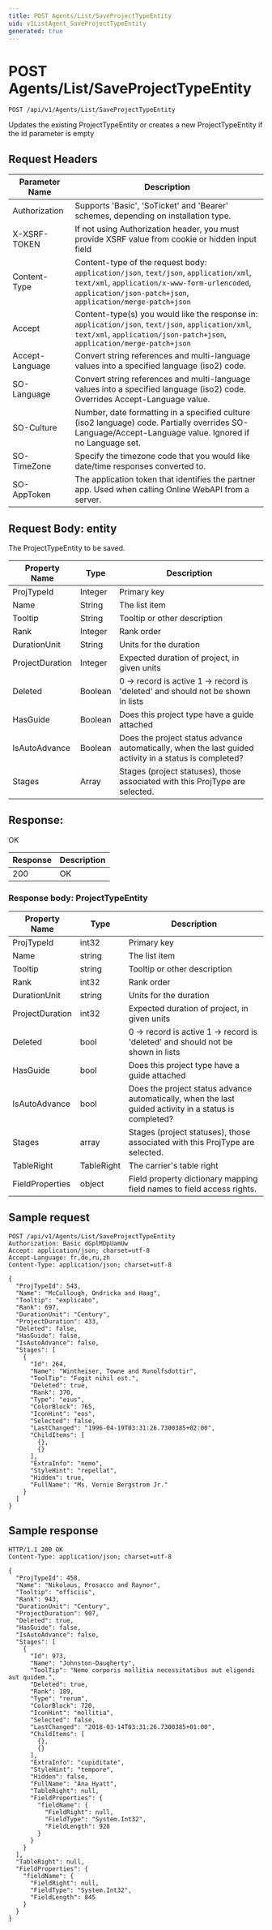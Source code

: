 ```yaml
---
title: POST Agents/List/SaveProjectTypeEntity
uid: v1ListAgent_SaveProjectTypeEntity
generated: true
---
```


# POST Agents/List/SaveProjectTypeEntity

```http
POST /api/v1/Agents/List/SaveProjectTypeEntity
```

Updates the existing ProjectTypeEntity or creates a new ProjectTypeEntity if the id parameter is empty








## Request Headers

| Parameter Name | Description |
|----------------|-------------|
| Authorization  | Supports 'Basic', 'SoTicket' and 'Bearer' schemes, depending on installation type. |
| X-XSRF-TOKEN   | If not using Authorization header, you must provide XSRF value from cookie or hidden input field |
| Content-Type | Content-type of the request body: `application/json`, `text/json`, `application/xml`, `text/xml`, `application/x-www-form-urlencoded`, `application/json-patch+json`, `application/merge-patch+json` |
| Accept         | Content-type(s) you would like the response in: `application/json`, `text/json`, `application/xml`, `text/xml`, `application/json-patch+json`, `application/merge-patch+json` |
| Accept-Language | Convert string references and multi-language values into a specified language (iso2) code. |
| SO-Language | Convert string references and multi-language values into a specified language (iso2) code. Overrides Accept-Language value. |
| SO-Culture | Number, date formatting in a specified culture (iso2 language) code. Partially overrides SO-Language/Accept-Language value. Ignored if no Language set. |
| SO-TimeZone | Specify the timezone code that you would like date/time responses converted to. |
| SO-AppToken | The application token that identifies the partner app. Used when calling Online WebAPI from a server. |

## Request Body: entity 

The ProjectTypeEntity to be saved. 

| Property Name | Type |  Description |
|----------------|------|--------------|
| ProjTypeId | Integer | Primary key |
| Name | String | The list item |
| Tooltip | String | Tooltip or other description |
| Rank | Integer | Rank order |
| DurationUnit | String | Units for the duration |
| ProjectDuration | Integer | Expected duration of project, in given units |
| Deleted | Boolean | 0 -&gt; record is active 1 -&gt; record is 'deleted' and should not be shown in lists |
| HasGuide | Boolean | Does this project type have a guide attached |
| IsAutoAdvance | Boolean | Does the project status advance automatically, when the last guided activity in a status is completed? |
| Stages | Array | Stages (project statuses), those associated with this ProjType are selected. |

## Response:

OK

| Response | Description |
|----------------|-------------|
| 200 | OK |

### Response body: ProjectTypeEntity

| Property Name | Type |  Description |
|----------------|------|--------------|
| ProjTypeId | int32 | Primary key |
| Name | string | The list item |
| Tooltip | string | Tooltip or other description |
| Rank | int32 | Rank order |
| DurationUnit | string | Units for the duration |
| ProjectDuration | int32 | Expected duration of project, in given units |
| Deleted | bool | 0 -&gt; record is active 1 -&gt; record is 'deleted' and should not be shown in lists |
| HasGuide | bool | Does this project type have a guide attached |
| IsAutoAdvance | bool | Does the project status advance automatically, when the last guided activity in a status is completed? |
| Stages | array | Stages (project statuses), those associated with this ProjType are selected. |
| TableRight | TableRight | The carrier's table right |
| FieldProperties | object | Field property dictionary mapping field names to field access rights. |

## Sample request

```http!
POST /api/v1/Agents/List/SaveProjectTypeEntity
Authorization: Basic dGplMDpUamUw
Accept: application/json; charset=utf-8
Accept-Language: fr,de,ru,zh
Content-Type: application/json; charset=utf-8

{
  "ProjTypeId": 543,
  "Name": "McCullough, Ondricka and Haag",
  "Tooltip": "explicabo",
  "Rank": 697,
  "DurationUnit": "Century",
  "ProjectDuration": 433,
  "Deleted": false,
  "HasGuide": false,
  "IsAutoAdvance": false,
  "Stages": [
    {
      "Id": 264,
      "Name": "Wintheiser, Towne and Runolfsdottir",
      "ToolTip": "Fugit nihil est.",
      "Deleted": true,
      "Rank": 370,
      "Type": "eius",
      "ColorBlock": 765,
      "IconHint": "eos",
      "Selected": false,
      "LastChanged": "1996-04-19T03:31:26.7300385+02:00",
      "ChildItems": [
        {},
        {}
      ],
      "ExtraInfo": "nemo",
      "StyleHint": "repellat",
      "Hidden": true,
      "FullName": "Ms. Vernie Bergstrom Jr."
    }
  ]
}
```

## Sample response

```http_
HTTP/1.1 200 OK
Content-Type: application/json; charset=utf-8

{
  "ProjTypeId": 458,
  "Name": "Nikolaus, Prosacco and Raynor",
  "Tooltip": "officiis",
  "Rank": 943,
  "DurationUnit": "Century",
  "ProjectDuration": 907,
  "Deleted": true,
  "HasGuide": false,
  "IsAutoAdvance": false,
  "Stages": [
    {
      "Id": 973,
      "Name": "Johnston-Daugherty",
      "ToolTip": "Nemo corporis mollitia necessitatibus aut eligendi aut quidem.",
      "Deleted": true,
      "Rank": 189,
      "Type": "rerum",
      "ColorBlock": 720,
      "IconHint": "mollitia",
      "Selected": false,
      "LastChanged": "2018-03-14T03:31:26.7300385+01:00",
      "ChildItems": [
        {},
        {}
      ],
      "ExtraInfo": "cupiditate",
      "StyleHint": "tempore",
      "Hidden": false,
      "FullName": "Ana Hyatt",
      "TableRight": null,
      "FieldProperties": {
        "fieldName": {
          "FieldRight": null,
          "FieldType": "System.Int32",
          "FieldLength": 928
        }
      }
    }
  ],
  "TableRight": null,
  "FieldProperties": {
    "fieldName": {
      "FieldRight": null,
      "FieldType": "System.Int32",
      "FieldLength": 845
    }
  }
}
```